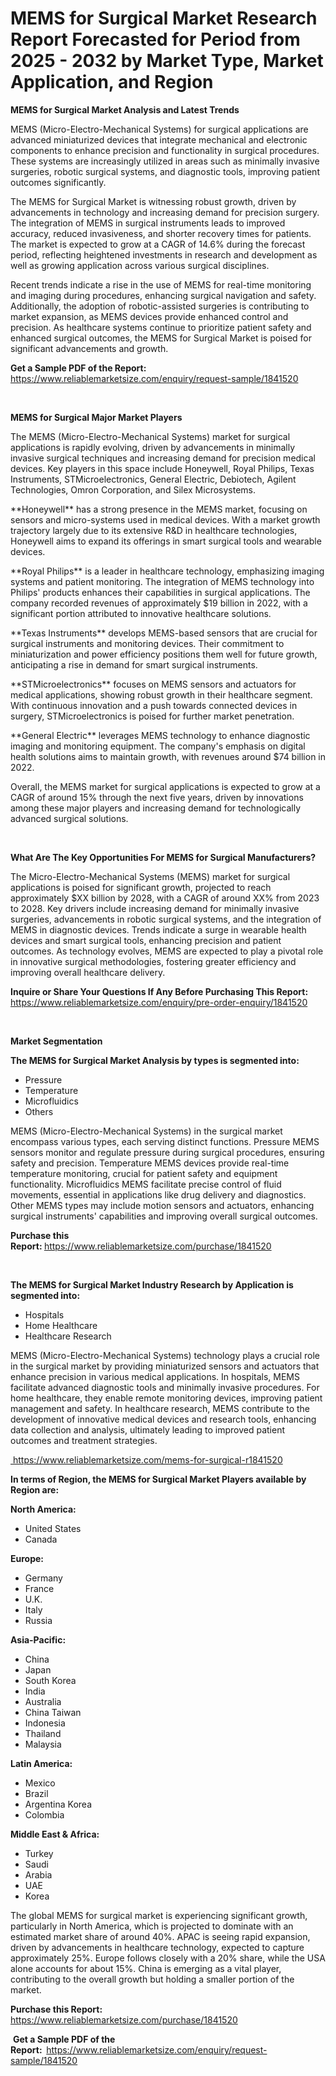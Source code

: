 <p><h1>MEMS for Surgical Market Research Report Forecasted for Period from 2025 -  2032 by Market Type, Market Application, and Region</h1></p><p><strong>MEMS for Surgical Market Analysis and Latest Trends</strong></p>
<p><p>MEMS (Micro-Electro-Mechanical Systems) for surgical applications are advanced miniaturized devices that integrate mechanical and electronic components to enhance precision and functionality in surgical procedures. These systems are increasingly utilized in areas such as minimally invasive surgeries, robotic surgical systems, and diagnostic tools, improving patient outcomes significantly.</p><p>The MEMS for Surgical Market is witnessing robust growth, driven by advancements in technology and increasing demand for precision surgery. The integration of MEMS in surgical instruments leads to improved accuracy, reduced invasiveness, and shorter recovery times for patients. The market is expected to grow at a CAGR of 14.6% during the forecast period, reflecting heightened investments in research and development as well as growing application across various surgical disciplines.</p><p>Recent trends indicate a rise in the use of MEMS for real-time monitoring and imaging during procedures, enhancing surgical navigation and safety. Additionally, the adoption of robotic-assisted surgeries is contributing to market expansion, as MEMS devices provide enhanced control and precision. As healthcare systems continue to prioritize patient safety and enhanced surgical outcomes, the MEMS for Surgical Market is poised for significant advancements and growth.</p></p>
<p><strong>Get a Sample PDF of the Report:&nbsp;</strong> <a href="https://www.reliablemarketsize.com/enquiry/request-sample/1841520?utm_campaign=2442&utm_medium=2&utm_source=Github&utm_content=ia&utm_term=14042025&utm_id=mems-for-surgical">https://www.reliablemarketsize.com/enquiry/request-sample/1841520</a></p>
<p>&nbsp;</p>
<p><strong>MEMS for Surgical Major Market Players</strong></p>
<p><p>The MEMS (Micro-Electro-Mechanical Systems) market for surgical applications is rapidly evolving, driven by advancements in minimally invasive surgical techniques and increasing demand for precision medical devices. Key players in this space include Honeywell, Royal Philips, Texas Instruments, STMicroelectronics, General Electric, Debiotech, Agilent Technologies, Omron Corporation, and Silex Microsystems.</p><p>**Honeywell** has a strong presence in the MEMS market, focusing on sensors and micro-systems used in medical devices. With a market growth trajectory largely due to its extensive R&D in healthcare technologies, Honeywell aims to expand its offerings in smart surgical tools and wearable devices.</p><p>**Royal Philips** is a leader in healthcare technology, emphasizing imaging systems and patient monitoring. The integration of MEMS technology into Philips' products enhances their capabilities in surgical applications. The company recorded revenues of approximately $19 billion in 2022, with a significant portion attributed to innovative healthcare solutions.</p><p>**Texas Instruments** develops MEMS-based sensors that are crucial for surgical instruments and monitoring devices. Their commitment to miniaturization and power efficiency positions them well for future growth, anticipating a rise in demand for smart surgical instruments.</p><p>**STMicroelectronics** focuses on MEMS sensors and actuators for medical applications, showing robust growth in their healthcare segment. With continuous innovation and a push towards connected devices in surgery, STMicroelectronics is poised for further market penetration.</p><p>**General Electric** leverages MEMS technology to enhance diagnostic imaging and monitoring equipment. The company's emphasis on digital health solutions aims to maintain growth, with revenues around $74 billion in 2022.</p><p>Overall, the MEMS market for surgical applications is expected to grow at a CAGR of around 15% through the next five years, driven by innovations among these major players and increasing demand for technologically advanced surgical solutions.</p></p>
<p>&nbsp;</p>
<p><strong>What Are The Key Opportunities For MEMS for Surgical Manufacturers?</strong></p>
<p><p>The Micro-Electro-Mechanical Systems (MEMS) market for surgical applications is poised for significant growth, projected to reach approximately $XX billion by 2028, with a CAGR of around XX% from 2023 to 2028. Key drivers include increasing demand for minimally invasive surgeries, advancements in robotic surgical systems, and the integration of MEMS in diagnostic devices. Trends indicate a surge in wearable health devices and smart surgical tools, enhancing precision and patient outcomes. As technology evolves, MEMS are expected to play a pivotal role in innovative surgical methodologies, fostering greater efficiency and improving overall healthcare delivery.</p></p>
<p><strong>Inquire or Share Your Questions If Any Before Purchasing This Report:</strong> <a href="https://www.reliablemarketsize.com/enquiry/pre-order-enquiry/1841520?utm_campaign=2442&utm_medium=2&utm_source=Github&utm_content=ia&utm_term=14042025&utm_id=mems-for-surgical">https://www.reliablemarketsize.com/enquiry/pre-order-enquiry/1841520</a></p>
<p>&nbsp;</p>
<p><strong>Market Segmentation</strong></p>
<p><strong>The MEMS for Surgical Market Analysis by types is segmented into:</strong></p>
<p><ul><li>Pressure</li><li>Temperature</li><li>Microfluidics</li><li>Others</li></ul></p>
<p><p>MEMS (Micro-Electro-Mechanical Systems) in the surgical market encompass various types, each serving distinct functions. Pressure MEMS sensors monitor and regulate pressure during surgical procedures, ensuring safety and precision. Temperature MEMS devices provide real-time temperature monitoring, crucial for patient safety and equipment functionality. Microfluidics MEMS facilitate precise control of fluid movements, essential in applications like drug delivery and diagnostics. Other MEMS types may include motion sensors and actuators, enhancing surgical instruments' capabilities and improving overall surgical outcomes.</p></p>
<p><strong>Purchase this Report:&nbsp;</strong><a href="https://www.reliablemarketsize.com/purchase/1841520?utm_campaign=2442&utm_medium=2&utm_source=Github&utm_content=ia&utm_term=14042025&utm_id=mems-for-surgical">https://www.reliablemarketsize.com/purchase/1841520</a></p>
<p>&nbsp;</p>
<p><strong>The MEMS for Surgical Market Industry Research by Application is segmented into:</strong></p>
<p><ul><li>Hospitals</li><li>Home Healthcare</li><li>Healthcare Research</li></ul></p>
<p><p>MEMS (Micro-Electro-Mechanical Systems) technology plays a crucial role in the surgical market by providing miniaturized sensors and actuators that enhance precision in various medical applications. In hospitals, MEMS facilitate advanced diagnostic tools and minimally invasive procedures. For home healthcare, they enable remote monitoring devices, improving patient management and safety. In healthcare research, MEMS contribute to the development of innovative medical devices and research tools, enhancing data collection and analysis, ultimately leading to improved patient outcomes and treatment strategies.</p></p>
<p><a href="https://www.reliablemarketsize.com/mems-for-surgical-r1841520?utm_campaign=2442&utm_medium=2&utm_source=Github&utm_content=ia&utm_term=14042025&utm_id=mems-for-surgical">&nbsp;https://www.reliablemarketsize.com/mems-for-surgical-r1841520</a></p>
<p><strong>In terms of Region, the MEMS for Surgical Market Players available by Region are:</strong></p>
<p>
    <p> <strong> North America: </strong>
        <ul>
            <li>United States</li>
            <li>Canada</li>
        </ul>
        </p> 
    <p> <strong> Europe: </strong>
        <ul>
            <li>Germany</li>
            <li>France</li>
            <li>U.K.</li>
            <li>Italy</li>
            <li>Russia</li>
        </ul>
        </p> 
    <p> <strong> Asia-Pacific: </strong>
        <ul>
            <li>China</li>
            <li>Japan</li>
            <li>South Korea</li>
            <li>India</li>
            <li>Australia</li>
            <li>China Taiwan</li>
            <li>Indonesia</li>
            <li>Thailand</li>
            <li>Malaysia</li>
        </ul>
        </p> 
    <p> <strong> Latin America: </strong>
        <ul>
            <li>Mexico</li>
            <li>Brazil</li>
            <li>Argentina Korea</li>
            <li>Colombia</li>
        </ul>
        </p> 
    <p> <strong> Middle East & Africa: </strong>
        <ul>
            <li>Turkey</li>
            <li>Saudi</li>
            <li>Arabia</li>
            <li>UAE</li>
            <li>Korea</li>
        </ul>
    </p>
    </p>
<p><p>The global MEMS for surgical market is experiencing significant growth, particularly in North America, which is projected to dominate with an estimated market share of around 40%. APAC is seeing rapid expansion, driven by advancements in healthcare technology, expected to capture approximately 25%. Europe follows closely with a 20% share, while the USA alone accounts for about 15%. China is emerging as a vital player, contributing to the overall growth but holding a smaller portion of the market.</p></p>
<p><strong>Purchase this Report: </strong><a href="https://www.reliablemarketsize.com/purchase/1841520?utm_campaign=2442&utm_medium=2&utm_source=Github&utm_content=ia&utm_term=14042025&utm_id=mems-for-surgical">https://www.reliablemarketsize.com/purchase/1841520</a></p>
<p>&nbsp;<strong>Get a Sample PDF of the Report:&nbsp;&nbsp;</strong><a href="https://www.reliablemarketsize.com/enquiry/request-sample/1841520?utm_campaign=2442&utm_medium=2&utm_source=Github&utm_content=ia&utm_term=14042025&utm_id=mems-for-surgical">https://www.reliablemarketsize.com/enquiry/request-sample/1841520</a></p>
<p><strong></strong></p>
<p><p></p><p></p><p></p></p>